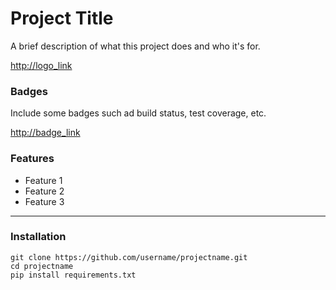 # Project Title

A brief description of what this project does and who it's for.

<http://logo_link>

### Badges

Include some badges such ad build status, test coverage, etc.

<http://badge_link>

### Features

- Feature 1
- Feature 2
- Feature 3

---

### Installation

```
git clone https://github.com/username/projectname.git
cd projectname
pip install requirements.txt
```